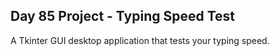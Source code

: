 ## Day 85 Project - Typing Speed Test
A Tkinter GUI desktop application that tests your typing speed.
